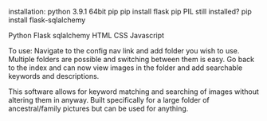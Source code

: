 installation:
   python 3.9.1 64bit
   pip
   pip install flask
   pip PIL still installed?
   pip install flask-sqlalchemy

Python
Flask
sqlalchemy
HTML
CSS
Javascript

To use:
Navigate to the config nav link and add folder you wish to use. 
Multiple folders are possible and switching between them is easy.
Go back to the index and can now view images in the folder and add searchable keywords and descriptions.

This software allows for keyword matching and searching of images without altering them in anyway.
Built specifically for a large folder of ancestral/family pictures but can be used for anything.
